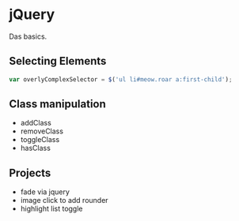 # jQuery

Das basics.

## Selecting Elements
```javascript
var overlyComplexSelector = $('ul li#meow.roar a:first-child');
```

## Class manipulation

* addClass
* removeClass
* toggleClass
* hasClass


## Projects

* fade via jquery
* image click to add rounder
* highlight list toggle